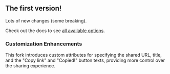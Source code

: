 ## The first version!

Lots of new changes (some breaking).

Check out the docs to see [all available options](https://royalfig.github.io/share-button/).

### Customization Enhancements

This fork introduces custom attributes for specifying the shared URL, title, and the "Copy link" and "Copied!" button texts, providing more control over the sharing experience.